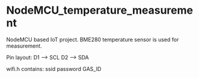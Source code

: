 # NodeMCU_temperature_measurement

NodeMCU based IoT project. 
BME280 temperature sensor is used for measurement.

Pin layout:
D1 --> SCL
D2 --> SDA

wifi.h contains:
ssid
password
GAS_ID
